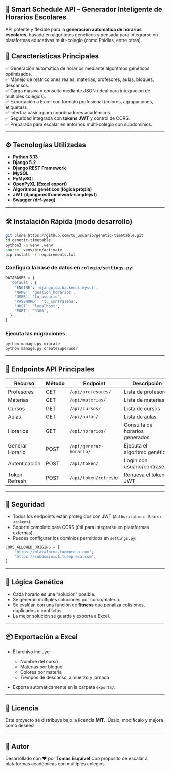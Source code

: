 ## 🧠 Smart Schedule API – Generador Inteligente de Horarios Escolares

API potente y flexible para la **generación automática de horarios escolares**, basada en algoritmos genéticos y pensada para integrarse en plataformas educativas multi-colegio (como Phidias, entre otras).

## 🚀 Características Principales

✅ Generación automática de horarios mediante algoritmos genéticos optimizados.  
✅ Manejo de restricciones reales: materias, profesores, aulas, bloques, descansos.  
✅ Carga masiva y consulta mediante JSON (ideal para integración de múltiples colegios).  
✅ Exportación a Excel con formato profesional (colores, agrupaciones, etiquetas).  
✅ Interfaz básica para coordinadores académicos.  
✅ Seguridad integrada con **tokens JWT** y control de CORS.  
✅ Preparada para escalar en entornos multi-colegio con subdominios.

---

## ⚙️ Tecnologías Utilizadas

- **Python 3.13**
- **Django 5.2**
- **Django REST Framework**
- **MySQL**
- **PyMySQL**
- **OpenPyXL (Excel export)**
- **Algoritmos genéticos (lógica propia)**
- **JWT (djangorestframework-simplejwt)**
- **Swagger (drf-yasg)**

---

## 🛠️ Instalación Rápida (modo desarrollo)

```bash
git clone https://github.com/tu_usuario/genetic-timetable.git
cd genetic-timetable
python3 -m venv .venv
source .venv/bin/activate
pip install -r requirements.txt
````

### Configura la base de datos en `colegio/settings.py`:

```python
DATABASES = {
  'default': {
    'ENGINE': 'django.db.backends.mysql',
    'NAME': 'gestion_horarios',
    'USER': 'tu_usuario',
    'PASSWORD': 'tu_contraseña',
    'HOST': 'localhost',
    'PORT': '3306',
  }
}
```

### Ejecuta las migraciones:

```bash
python manage.py migrate
python manage.py createsuperuser
```

---

## 📡 Endpoints API Principales

| Recurso         | Método | Endpoint              | Descripción                    |
| --------------- | ------ | --------------------- | ------------------------------ |
| Profesores      | GET    | `/api/profesores/`    | Lista de profesores            |
| Materias        | GET    | `/api/materias/`      | Lista de materias              |
| Cursos          | GET    | `/api/cursos/`        | Lista de cursos                |
| Aulas           | GET    | `/api/aulas/`         | Lista de aulas                 |
| Horarios        | GET    | `/api/horarios/`      | Consulta de horarios generados |
| Generar Horario | POST   | `/api/generar-horario/` | Ejecuta el algoritmo genético  |
| Autenticación   | POST   | `/api/token/`         | Login con usuario/contraseña   |
| Token Refresh   | POST   | `/api/token/refresh/` | Renueva el token JWT           |

---

## 🔐 Seguridad

* Todos los endpoints están protegidos con JWT (`Authorization: Bearer <token>`).
* Soporte completo para CORS (útil para integrarse en plataformas externas).
* Puedes configurar los dominios permitidos en `settings.py`:

```python
CORS_ALLOWED_ORIGINS = [
    "https://plataforma.tuempresa.com",
    "https://subdominio1.tuempresa.com",
]
```

---

## 🧬 Lógica Genética

* Cada horario es una “solución” posible.
* Se generan múltiples soluciones por curso/materia.
* Se evalúan con una función de **fitness** que penaliza colisiones, duplicados o conflictos.
* La mejor solución se guarda y exporta a Excel.

---

## 📦 Exportación a Excel

* El archivo incluye:

  * Nombre del curso
  * Materias por bloque
  * Colores por materia
  * Tiempos de descanso, almuerzo y jornada
* Exporta automáticamente en la carpeta `exports/`.

---

## 📄 Licencia

Este proyecto se distribuye bajo la licencia **MIT**.
¡Úsalo, modifícalo y mejora como desees!

---

## 🙌 Autor

Desarrollado con ❤️ por **Tomas Esquivel**
Con propósito de escalar a plataformas académicas con múltiples colegios.



